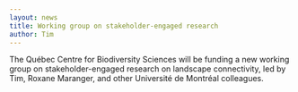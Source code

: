 ```yaml
---
layout: news
title: Working group on stakeholder-engaged research
author: Tim
---
```


The Québec Centre for Biodiversity Sciences will be funding a new working
group on stakeholder-engaged research on landscape connectivity, led by Tim,
Roxane Maranger, and other Université de Montréal colleagues.
